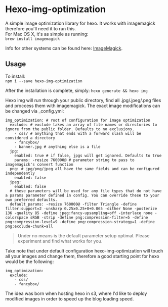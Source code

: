# Hexo-img-optimization

A simple image optimization library for hexo. It works with imagemagick therefore you'll need it to run this.  
For Mac OS X, it's as simple as running:  
`brew install imagemagick`

Info for other systems can be found here: [ImageMagick](http://www.imagemagick.org/).

## Usage
To install:  
`npm i --save hexo-img-optimization`

After the installation is complete, simply:
`hexo generate && hexo img`

Hexo img will run through your public directory, find all .jpg/.jpeg/.png files and proccess them with imagemagick.
The exact image modifications can be changed via \_config.yml:  

```
img_optimization: # root of configuration for image optimization
  exclude: # exclude takes an array of file names or directories to ignore from the public folder. Defaults to no exclusions.
    - css/ # anything that ends with a forward slash will be considered a directory
    - fancybox/
    - banner.jpg # anything else is a file
  jpg:
    enabled: true # if false, jpgs will get ignored. Defaults to true
    params: -resize 760000@ # parameter string to pass to imagemagick's convert function
  png: # jpg/png/jpeg all have the same fields and can be configured independently
    enabled: false
  jpeg:
    enabled: false
  # these parameters will be used for any file types that do not have a params parameter defined in config. You can override these to your own preferred defaults.
  default_params: -resize 760000@ -filter Triangle -define filter:support=2 -unsharp 0.25x0.25+8+0.065 -dither None -posterize 136 -quality 85 -define jpeg:fancy-upsampling=off -interlace none -colorspace sRGB -strip -define png:compression-filter=5 -define png:compression-level=9 -define png:compression-strategy=1 -define png:exclude-chunk=all
```


> Under no means is the default parameter setup optimal. Please experiment and find what works for you.  

Take note that under default configuration hexo-img-optimization will touch all your images and change them, therefore a good starting point for hexo would be the following:  
```
img_optimization:
  exclude:
    - css/
    - fancybox/
```

The idea was born when hosting hexo in s3, where I'd like to deploy modified images in order to speed up the blog loading speed.
